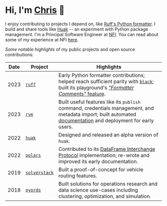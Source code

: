 # Hi, I'm [Chris](https://cnpryer.com) 👋

I enjoy contributing to projects I depend on, like [Ruff's Python formatter](https://astral.sh/blog/the-ruff-formatter). I build and share tools like [Huak](https://github.com/cnpryer/huak) -- an experiment with Python package management. I'm a Principal Software Engineer at [NFI](https://nfiindustries.com). You can read about some of my experience at NFI [here](https://cnpryer.github.io/building_a_digital_twin_for_a_logistics_firm/).

*Some notable highlights* of my public projects and open source contributions:

| Date | Project | Highlights |
| -- | -- | -- |
| 2023 | [`ruff`](https://github.com/astral-sh/ruff) | Early Python formatter contributions; helped reach sufficient parity with [`black`](https://github.com/psf/black); built its playground's [*"Formatter Comments"* feature](https://play.ruff.rs/?secondary=Comments). |
| 2023 | [`rye`](https://github.com/astral-sh/rye) | Built useful features like its `publish` command, credentials management, and metadata import; built automated [documentation](https://rye-up.com/) and deployment for early users. |
| 2022 | [`huak`](https://github.com/cnpryer/huak) | Designed and released an alpha version of `huak`. |
| 2022 | [`polars`](https://github.com/pola-rs/polars) | Contributed to its [DataFrame Interchange Protocol](https://data-apis.org/dataframe-protocol/latest/) implementation; re-wrote and improved its early documentation. |
| 2019 | [`solverstack`](https://github.com/cnpryer/solverstack) | Built a proof-of-concept for vehicle routing features. |
| 2018 | [`pyords`](https://github.com/cnpryer/pyords) | Built solutions for operations research and data science use-cases including clustering, optimization, and simulation. |

